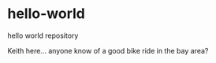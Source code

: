 # hello-world
hello world repository

Keith here...  anyone know of a good bike ride in the bay area?
